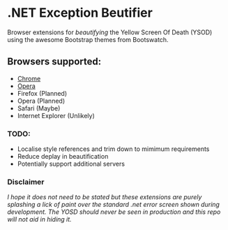 # .NET Exception Beutifier

Browser extensions for _beautifying_ the Yellow Screen Of Death (YSOD) using
the awesome Bootstrap themes from Bootswatch.

## Browsers supported: 
- [Chrome](https://chrome.google.com/webstore/detail/net-exception-beutifier/hmanakaaopnlofagmidhhcenkgecehld)
- [Opera](https://addons.opera.com/en/extensions/details/net-exception-beutifier/)
- Firefox (Planned) 
- Opera (Planned)
- Safari (Maybe) 
- Internet Explorer (Unlikely)


### TODO: 
- Localise style references and trim down to mimimum requirements 
- Reduce deplay in beautification 
- Potentially support additional servers

### Disclaimer 
_I hope it does not need to be stated but these extensions are purely splashing a lick of paint over the standard .net error screen shown during development. The YOSD should never be seen in production and this repo will not aid in hiding it._
